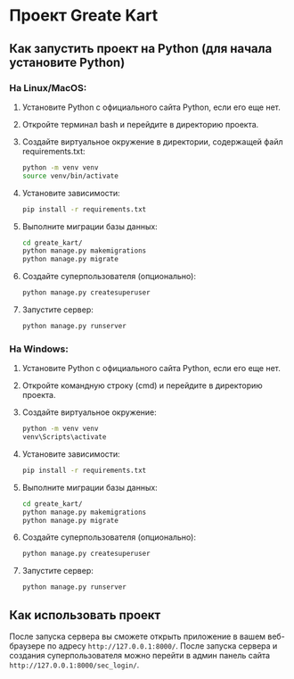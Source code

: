 # Проект Greate Kart

## Как запустить проект на Python (для начала установите Python)

### На Linux/MacOS:


1. Установите Python с официального сайта Python, если его еще нет.

2. Откройте терминал bash и перейдите в директорию проекта.

3. Создайте виртуальное окружение в директории, содержащей файл requirements.txt:
    ```bash
    python -m venv venv
    source venv/bin/activate
    ```

4. Установите зависимости:
    ```bash
    pip install -r requirements.txt
    ```

5. Выполните миграции базы данных:
    ```bash
    cd greate_kart/
    python manage.py makemigrations
    python manage.py migrate
    ```

6. Создайте суперпользователя (опционально):
    ```bash
    python manage.py createsuperuser
    ```

7. Запустите сервер:
    ```bash
    python manage.py runserver
    ```

### На Windows:

1. Установите Python с официального сайта Python, если его еще нет.

2. Откройте командную строку (cmd) и перейдите в директорию проекта.

3. Создайте виртуальное окружение:
    ```cmd
    python -m venv venv
    venv\Scripts\activate
    ```

4. Установите зависимости:
    ```cmd
    pip install -r requirements.txt
    ```

5. Выполните миграции базы данных:
    ```cmd
    cd greate_kart/
    python manage.py makemigrations
    python manage.py migrate
    ```

6. Создайте суперпользователя (опционально):
    ```cmd
    python manage.py createsuperuser
    ```

7. Запустите сервер:
    ```cmd
    python manage.py runserver
    ```

## Как использовать проект

После запуска сервера вы сможете открыть приложение в вашем веб-браузере по адресу `http://127.0.0.1:8000/`.
После запуска сервера и создания суперпользователя можно перейти в админ панель сайта `http://127.0.0.1:8000/sec_login/`.


